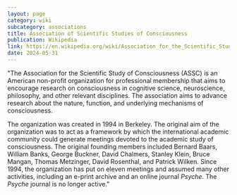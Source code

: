 ```yaml
---
layout: page
category: wiki
subcategory: associations
title: Association of Scientific Studies of Consciousness
publication: Wikipedia
link: https://en.wikipedia.org/wiki/Association_for_the_Scientific_Study_of_Consciousness
date: 2024-05-31
---
```


"The Association for the Scientific Study of Consciousness (ASSC) is an American non-profit organization for professional membership that aims to encourage research on consciousness in cognitive science, neuroscience, philosophy, and other relevant disciplines. The association aims to advance research about the nature, function, and underlying mechanisms of consciousness.

The organization was created in 1994 in Berkeley. The original aim of the organization was to act as a framework by which the international academic community could generate meetings devoted to the academic study of consciousness. The original founding members included Bernard Baars, William Banks, George Buckner, David Chalmers, Stanley Klein, Bruce Mangan, Thomas Metzinger, David Rosenthal, and Patrick Wilken. Since 1994, the organization has put on eleven meetings and assumed many other activities, including an e-print archive and an online journal *Psyche*. The *Psyche* journal is no longer active."
